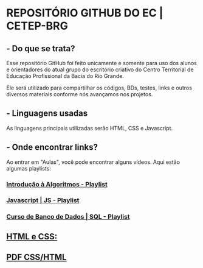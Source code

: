 # REPOSITÓRIO GITHUB DO EC | CETEP-BRG

## - Do que se trata?

Esse repositório GitHub foi feito unicamente e somente para uso dos alunos e orientadores do atual grupo do escritório criativo do Centro Territorial de Educação Profissional da Bacia do Rio Grande.

Ele será utilizado para compartilhar os códigos, BDs, testes, links e outros diversos materiais conforme nós avançamos nos projetos.

## - Linguagens usadas

As linguagens principais utilizadas serão HTML, CSS e Javascript.

## - Onde encontrar links?
   
   Ao entrar em "Aulas", você pode encontrar alguns vídeos. Aqui estão algumas playlists:

   ### [Introdução à Algoritmos - Playlist](https://youtube.com/playlist?list=PLHz_AreHm4dmSj0MHol_aoNYCSGFqvfXV&si=g4zFK1O7oTM8a7Hc)

### [Javascript | JS - Playlist](https://youtube.com/playlist?list=PLHz_AreHm4dlsK3Nr9GVvXCbpQyHQl1o1&si=E5sEJAZsf9gVb-wo)

### [Curso de Banco de Dados | SQL - Playlist](https://youtube.com/playlist?list=PLHz_AreHm4dkBs-795Dsgvau_ekxg8g1r&si=x3ZCa87YKG4ms_qd)

## [HTML e CSS:](https://youtube.com/playlist?list=PLHz_AreHm4dkZ9-atkcmcBaMZdmLHft8n&si=zaArL_P-heIQrfMU)

## [PDF CSS/HTML](https://www.cin.ufpe.br/~dfop/Arquivos/Pacote%20Web/HTML5%20e%20CSS3%20com%20Farinha%20e%20Pimenta%20Diego%20Eis%20e%20Elcio%20Ferreira.pdf)

